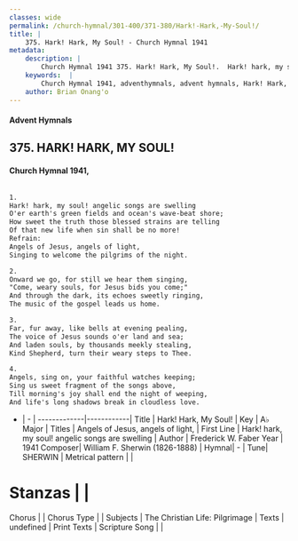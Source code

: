 ```yaml
---
classes: wide
permalink: /church-hymnal/301-400/371-380/Hark!-Hark,-My-Soul!/
title: |
    375. Hark! Hark, My Soul! - Church Hymnal 1941
metadata:
    description: |
        Church Hymnal 1941 375. Hark! Hark, My Soul!.  Hark! hark, my soul! angelic songs are swelling  O'er earth's green fields and ocean's wave-beat shore;  How sweet the truth those blessed strains are telling  Of that new life when sin shall be no more!  
    keywords:  |
        Church Hymnal 1941, adventhymnals, advent hymnals, Hark! Hark, My Soul!, Hark! hark, my soul! angelic songs are swelling. Angels of Jesus, angels of light, 
    author: Brian Onang'o
---
```


#### Advent Hymnals
## 375. HARK! HARK, MY SOUL!
####  Church Hymnal 1941,

```txt

1.
Hark! hark, my soul! angelic songs are swelling 
O'er earth's green fields and ocean's wave-beat shore; 
How sweet the truth those blessed strains are telling 
Of that new life when sin shall be no more! 
Refrain:
Angels of Jesus, angels of light, 
Singing to welcome the pilgrims of the night. 

2.
Onward we go, for still we hear them singing, 
"Come, weary souls, for Jesus bids you come;" 
And through the dark, its echoes sweetly ringing, 
The music of the gospel leads us home. 

3.
Far, fur away, like bells at evening pealing, 
The voice of Jesus sounds o'er land and sea; 
And laden souls, by thousands meekly stealing, 
Kind Shepherd, turn their weary steps to Thee. 

4.
Angels, sing on, your faithful watches keeping; 
Sing us sweet fragment of the songs above, 
Till morning's joy shall end the night of weeping, 
And life's long shadows break in cloudless love.

```

- |   -  |
-------------|------------|
Title | Hark! Hark, My Soul! |
Key | A♭ Major |
Titles | Angels of Jesus, angels of light,  |
First Line | Hark! hark, my soul! angelic songs are swelling |
Author | Frederick W. Faber
Year | 1941
Composer| William F. Sherwin (1826-1888) |
Hymnal|  - |
Tune| SHERWIN |
Metrical pattern | |
# Stanzas |  |
Chorus |  |
Chorus Type |  |
Subjects | The Christian Life: Pilgrimage |
Texts | undefined |
Print Texts | 
Scripture Song |  |
    

